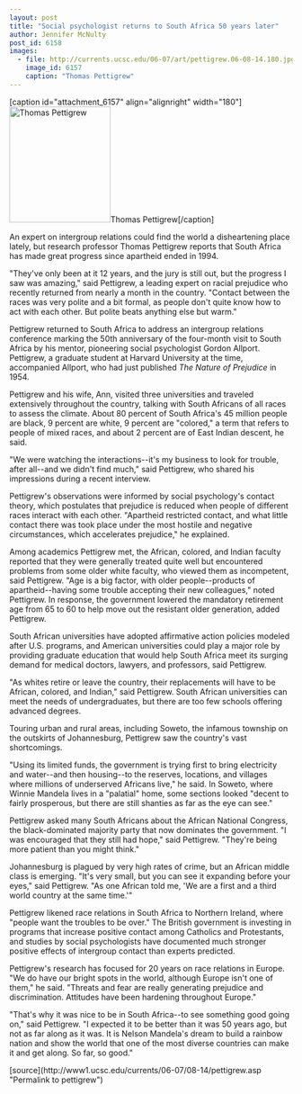 ```yaml
---
layout: post
title: "Social psychologist returns to South Africa 50 years later"
author: Jennifer McNulty
post_id: 6158
images:
  - file: http://currents.ucsc.edu/06-07/art/pettigrew.06-08-14.180.jpg
    image_id: 6157
    caption: "Thomas Pettigrew"
---
```


[caption id="attachment_6157" align="alignright" width="180"]<a href="http://localhost/mysite/wp-content/uploads/2006/08/pettigrew.06-08-14.180.jpg"><img class="size-full wp-image-6157" src="http://localhost/mysite/wp-content/uploads/2006/08/pettigrew.06-08-14.180.jpg" alt="Thomas Pettigrew" width="180" height="206" /></a>Thomas Pettigrew[/caption]
<a name="content" id="content"></a>
<p>
  An expert on intergroup relations could find the world a disheartening place lately, but research professor Thomas Pettigrew reports that South Africa has made great progress since apartheid ended in 1994.
</p>
<p>
  "They've only been at it 12 years, and the jury is still out, but the progress I saw was amazing," said Pettigrew, a leading expert on racial prejudice who recently returned from nearly a month in the country. "Contact between the races was very polite and a bit formal, as people don't quite know how to act with each other. But polite beats anything else but warm."
</p>
<p>
  Pettigrew returned to South Africa to address an intergroup relations conference marking the 50th anniversary of the four-month visit to South Africa by his mentor, pioneering social psychologist Gordon Allport. Pettigrew, a graduate student at Harvard University at the time, accompanied Allport, who had just published <i>The Nature of Prejudice</i> in 1954.
</p>
<p>
  Pettigrew and his wife, Ann, visited three universities and traveled extensively throughout the country, talking with South Africans of all races to assess the climate. About 80 percent of South Africa's 45 million people are black, 9 percent are white, 9 percent are "colored," a term that refers to people of mixed races, and about 2 percent are of East Indian descent, he said.
</p>
<p>
  "We were watching the interactions--it's my business to look for trouble, after all--and we didn't find much," said Pettigrew, who shared his impressions during a recent interview.
</p>
<p>
  Pettigrew's observations were informed by social psychology's contact theory, which postulates that prejudice is reduced when people of different races interact with each other. "Apartheid restricted contact, and what little contact there was took place under the most hostile and negative circumstances, which accelerates prejudice," he explained.
</p>
<p>
  Among academics Pettigrew met, the African, colored, and Indian faculty reported that they were generally treated quite well but encountered problems from some older white faculty, who viewed them as incompetent, said Pettigrew. "Age is a big factor, with older people--products of apartheid--having some trouble accepting their new colleagues," noted Pettigrew. In response, the government lowered the mandatory retirement age from 65 to 60 to help move out the resistant older generation, added Pettigrew.
</p>
<p>
  South African universities have adopted affirmative action policies modeled after U.S. programs, and American universities could play a major role by providing graduate education that would help South Africa meet its surging demand for medical doctors, lawyers, and professors, said Pettigrew.
</p>
<p>
  "As whites retire or leave the country, their replacements will have to be African, colored, and Indian," said Pettigrew. South African universities can meet the needs of undergraduates, but there are too few schools offering advanced degrees.
</p>
<p>
  Touring urban and rural areas, including Soweto, the infamous township on the outskirts of Johannesburg, Pettigrew saw the country's vast shortcomings.
</p>
<p>
  "Using its limited funds, the government is trying first to bring electricity and water--and then housing--to the reserves, locations, and villages where millions of underserved Africans live," he said. In Soweto, where Winnie Mandela lives in a "palatial" home, some sections looked "decent to fairly prosperous, but there are still shanties as far as the eye can see."
</p>
<p>
  Pettigrew asked many South Africans about the African National Congress, the black-dominated majority party that now dominates the government. "I was encouraged that they still had hope," said Pettigrew. "They're being more patient than you might think."
</p>
<p>
  Johannesburg is plagued by very high rates of crime, but an African middle class is emerging. "It's very small, but you can see it expanding before your eyes," said Pettigrew. "As one African told me, 'We are a first and a third world country at the same time.'"
</p>
<p>
  Pettigrew likened race relations in South Africa to Northern Ireland, where "people want the troubles to be over." The British government is investing in programs that increase positive contact among Catholics and Protestants, and studies by social psychologists have documented much stronger positive effects of intergroup contact than experts predicted.
</p>
<p>
  Pettigrew's research has focused for 20 years on race relations in Europe. "We do have our bright spots in the world, although Europe isn't one of them," he said. "Threats and fear are really generating prejudice and discrimination. Attitudes have been hardening throughout Europe."
</p>
<p>
  "That's why it was nice to be in South Africa--to see something good going on," said Pettigrew. "I expected it to be better than it was 50 years ago, but not as far along as it was. It is Nelson Mandela's dream to build a rainbow nation and show the world that one of the most diverse countries can make it and get along. So far, so good."
</p>
[source](http://www1.ucsc.edu/currents/06-07/08-14/pettigrew.asp "Permalink to pettigrew")
